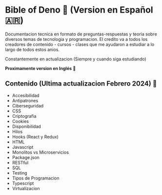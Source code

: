 # Bible of Deno 📘 (Version en Español 🇦🇷)

Documentacion tecnica en formato de preguntas-respuestas y teoria sobre diversos temas de tecnologia y programacion. El credito va a todos los creadores de contenido - cursos - clases que me ayudaron a estudiar a lo largo de todos estos anios. 

Constantemente en actualizacion (Siempre y cuando siga estudiando)

**Proximamente version en Inglés** 🏴

## Contenido (Ultima actualizacion Febrero 2024) 💙
* Accesibilidad 
* Antipatrones
* Ciberseguridad
* CSS
* Criptografia
* Cookies
* Disponibilidad
* Hilos
* Hooks (React y Redux)
* HTML
* Javascript
* Monolitos vs Microservicios
* Package.json
* RESTful
* SQL
* Testing
* Tipos de Programacion
* Typescript
* Virtualizacion
